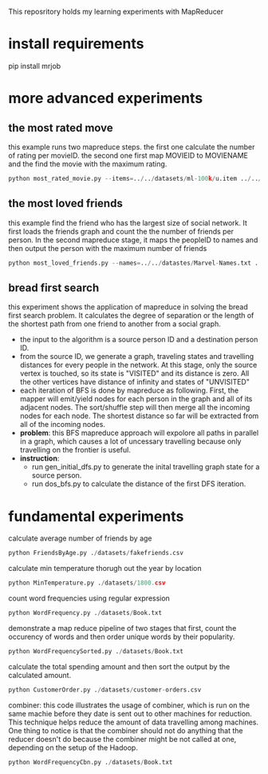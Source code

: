  This reposritory holds my learning experiments with MapReducer
 
# install requirements
pip install mrjob
 
# more advanced experiments
## the most rated move
this example runs two mapreduce steps. the first one calculate the number of rating per movieID.
the second one first map MOVIEID to MOVIENAME and the find the movie with the maximum rating.
```python
python most_rated_movie.py --items=../../datasets/ml-100k/u.item ../../datasets/ml-100k/u.data
```

## the most loved friends 
this example find the friend who has the largest size of social network. It first loads the friends graph
and count the the number of friends per person. In the second mapreduce stage, it maps the peopleID to names and then output the person with the maximum number of friends
```python
python most_loved_friends.py --names=../../datastes/Marvel-Names.txt ../../datasets/Marvel-Graph.txt
```

## bread first search 
this experiment shows the application of mapreduce in solving the bread first search problem. It calculates the degree of separation or the length of the shortest path
from one friend to another from a social graph. 
- the input to the algorithm is a source person ID and a destination person ID.
- from the source ID, we generate a graph, traveling states and travelling distances for every people in the network. At this stage, only the source vertex is touched, so its state is "VISITED"
and its distance is zero. All the other vertices have distance of infinity and states of "UNVISITED"
- each iteration of BFS is done by mapreduce as following. First, the mapper will emit/yield nodes for each person in the graph and all of its adjacent nodes.
The sort/shuffle step will then merge all the incoming nodes for each node. The shortest distance so far will be
extracted from all of the incoming nodes.
- __problem__: this BFS mapreduce approach will expolore all paths in parallel in a graph, which causes a lot of uncessary travelling
because only travelling on the frontier is useful. 
- __instruction__:
    - run gen_initial_dfs.py to generate the inital travelling graph state for a source person.
    - run dos_bfs.py to calculate the distance of the first DFS iteration.

# fundamental experiments
calculate average number of friends by age
```python
python FriendsByAge.py ./datasets/fakefriends.csv
```

calculate min temperature thorugh out the year by location
```python
python MinTemperature.py ./datasets/1800.csv
```

count word frequencies using regular expression
```python
python WordFrequency.py ./datasets/Book.txt
```
demonstrate a map reduce pipeline of two stages that first, count the occurency of words and then order unique words by their popularity.
```python
python WordFrequencySorted.py ./datasets/Book.txt
```

calculate the total spending amount and then sort the output by the calculated amount.
```python
python CustomerOrder.py ./datasets/customer-orders.csv
```

combiner: this code illustrates the usage of combiner, which is run on the same machie before they date is sent out to other machines for reduction. This technique helps
reduce the amount of data travelling among machines. One thing to notice is that the combiner should not do anything that the reducer doesn't do because the combiner might be
not called at one, depending on the setup of the Hadoop. 
```python
python WordFrequencyCbn.py ./datasets/Book.txt
``` 
